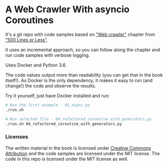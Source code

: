 # A Web Crawler With asyncio Coroutines

It's a git repo with code samples based on 
["Web crawler"](https://github.com/aosabook/500lines/tree/master/crawler) chapter from 
["500 Lines or Less"](https://github.com/aosabook/500lines).

It uses an incremental approach, so you can follow along the chapter and run code samples with verbose logging.

Uses Docker and Python 3.6.

The code values output more than readability (you can get that in the book itself!). As Docker is the only dependency,
it makes it easy to run (and change!) the code and observe the results.

Try it yourself, just have Docker installed and run:

```bash
# Run the first example - 01_async.py
./run.sh

# Run selected file - 04_refactored_coroutine_with_generators.py
./run.sh 04_refactored_coroutine_with_generators.py
```

### Licenses

The written material in the book is licensed under [Creative Commons Attribution](http://creativecommons.org/licenses/by/3.0/.) and the 
code samples are licensed under the MIT license. The code in this repo is licensed under the MIT license as well.
